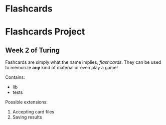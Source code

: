 # Flashcards

Flashcards Project
=======
Week 2 of Turing
-----------

Fashcards are simply what the name implies, *flashcards*. They can be used to memorize __any__ kind of material or even play a game!

Contains:
  * lib
  * tests

Possible extensions:

  1. Accepting card files
  2. Saving results
